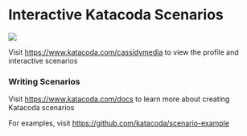 # Interactive Katacoda Scenarios

[![](http://shields.katacoda.com/katacoda/cassidymedia/count.svg)](https://www.katacoda.com/cassidymedia "Get your profile on Katacoda.com")

Visit https://www.katacoda.com/cassidymedia to view the profile and interactive scenarios

### Writing Scenarios
Visit https://www.katacoda.com/docs to learn more about creating Katacoda scenarios

For examples, visit https://github.com/katacoda/scenario-example
